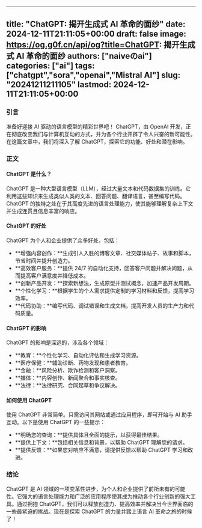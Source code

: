 
---
title: "ChatGPT: 揭开生成式 AI 革命的面纱"
date: 2024-12-11T21:11:05+00:00
draft: false
image: https://og.g0f.cn/api/og?title=ChatGPT: 揭开生成式 AI 革命的面纱
authors: ["naiveのai"]
categories: ["ai"]
tags: ["chatgpt","sora","openai","Mistral AI"]
slug: "20241211211105"
lastmod: 2024-12-11T21:11:05+00:00
---
### 引言

准备好迎接 AI 驱动的语言模型的精彩世界吧！ ChatGPT，由 OpenAI 开发，正在彻底改变我们与计算机互动的方式，并为各个行业开辟了令人兴奋的新可能性。在这篇文章中，我们将深入了解 ChatGPT，探索它的功能、好处和潜在影响。

### 正文

#### ChatGPT 是什么？

ChatGPT 是一种大型语言模型（LLM），经过大量文本和代码数据集的训练。它利用这些知识来生成类似人类的文本、回答问题、翻译语言，甚至编写代码。 ChatGPT 的独特之处在于其高度先进的语言处理能力，使其能够理解复杂上下文并生成连贯且信息丰富的响应。

#### ChatGPT 的好处

ChatGPT 为个人和企业提供了众多好处，包括：

* **增强内容创作：**生成引人入胜的博客文章、社交媒体帖子、故事和脚本，节省时间并提升创造力。
* **高效客户服务：**提供 24/7 的自动化支持，回答客户问题并解决问题，从而提高客户满意度并降低成本。
* **创新产品开发：**探索新想法，生成原型并测试概念，加速产品开发周期。
* **个性化学习：**根据学生的个人需求提供定制的学习材料和反馈，提高学习效率。
* **代码协助：**编写代码、调试错误和生成文档，提高开发人员的生产力和代码质量。

#### ChatGPT 的影响

ChatGPT 的影响是深远的，涉及各个领域：

* **教育：**个性化学习、自动化评估和生成学习资源。
* **医疗保健：**辅助诊断、药物发现和患者教育。
* **金融：**风险分析、欺诈检测和客户洞察。
* **媒体：**内容创作、新闻聚合和事实核查。
* **法律：**法律研究、合同起草和争议解决。

#### 如何使用 ChatGPT

使用 ChatGPT 非常简单。只需访问其网站或通过应用程序，即可开始与 AI 助手互动。以下是使用 ChatGPT 的一些提示：

* **明确您的查询：**提供具体且全面的提示，以获得最佳结果。
* **提供上下文：**包括相关信息和背景，以帮助 ChatGPT 理解您的请求。
* **提供反馈：**如果您对响应不满意，请提供反馈以帮助 ChatGPT 学习和改进。

### 结论

ChatGPT 是 AI 领域的一项变革性进步，为个人和企业提供了前所未有的可能性。它强大的语言处理能力和广泛的应用程序使其成为推动各个行业创新的强大工具。通过拥抱 ChatGPT，我们可以释放创造力、提高效率并解决当今世界面临的一些最紧迫的挑战。现在是探索 ChatGPT 的力量并踏上语言 AI 革命之旅的时候了！
